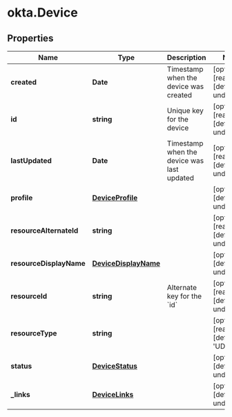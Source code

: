 # okta.Device

## Properties

Name | Type | Description | Notes
------------ | ------------- | ------------- | -------------
**created** | **Date** | Timestamp when the device was created | [optional] [readonly] [default to undefined]
**id** | **string** | Unique key for the device | [optional] [readonly] [default to undefined]
**lastUpdated** | **Date** | Timestamp when the device was last updated | [optional] [readonly] [default to undefined]
**profile** | [**DeviceProfile**](DeviceProfile.md) |  | [optional] [default to undefined]
**resourceAlternateId** | **string** |  | [optional] [readonly] [default to undefined]
**resourceDisplayName** | [**DeviceDisplayName**](DeviceDisplayName.md) |  | [optional] [default to undefined]
**resourceId** | **string** | Alternate key for the &#x60;id&#x60; | [optional] [readonly] [default to undefined]
**resourceType** | **string** |  | [optional] [readonly] [default to &#39;UDDevice&#39;]
**status** | [**DeviceStatus**](DeviceStatus.md) |  | [optional] [default to undefined]
**_links** | [**DeviceLinks**](DeviceLinks.md) |  | [optional] [default to undefined]

